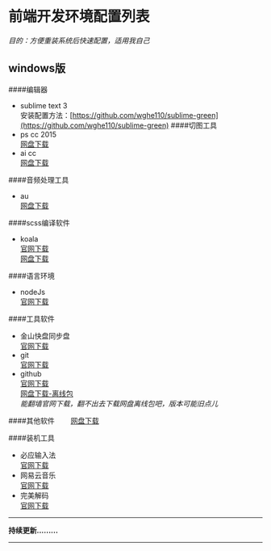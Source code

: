 前端开发环境配置列表
========================
*目的：方便重装系统后快速配置，适用我自己*<br>

windows版
-------------------------------------------


####编辑器
+ sublime text 3<br>
安装配置方法：[https://github.com/wghe110/sublime-green](https://github.com/wghe110/sublime-green)
####切图工具
+ ps cc 2015<br>[网盘下载](http://pan.baidu.com/s/1bOwyPS)
+ ai cc <br>[网盘下载](http://pan.baidu.com/s/1gfNM4Ht)

####音频处理工具
+ au <br>[网盘下载](http://pan.baidu.com/s/1hshhduW)

####scss编译软件
+ koala<br>[官网下载](http://koala-app.com/index-zh.html)<br>[网盘下载](http://pan.baidu.com/s/1b93tPO)<br>

####语言环境
+ nodeJs<br>[官网下载](https://nodejs.org/en/)<br>

####工具软件
+ 金山快盘同步盘<br>[官网下载](http://web.kuaipan.cn/d/pc)
+ git<br>[官网下载](https://git-scm.com/download/)
+ github<br>[官网下载](https://desktop.github.com/)<br>[网盘下载-离线包](http://pan.baidu.com/s/1ge7rp7d)<br>*能翻墙官网下载，翻不出去下载网盘离线包吧，版本可能旧点儿*

####其他软件
　　[网盘下载](http://pan.baidu.com/s/1pL272h9)

####装机工具
+ 必应输入法<br>[官网下载](http://bing.msn.cn/pinyin/)
+ 网易云音乐<br>[官网下载](http://music.163.com/#/download)
+ 完美解码<br>[官网下载](http://jm.wmzhe.com/)

--------------------------
**持续更新.........**

----------------------